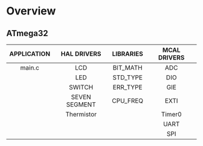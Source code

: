 # Overview
## ATmega32
|APPLICATION|HAL DRIVERS  |LIBRARIES |MCAL DRIVERS|
|:---------:|:-----------:|:--------:|:----------:|
|main.c     |LCD          |BIT_MATH  |ADC         |
|           |LED          |STD_TYPE  |DIO         |
|           |SWITCH       |ERR_TYPE  |GIE         |
|           |SEVEN SEGMENT|CPU_FREQ  |EXTI        |
|           |Thermistor   |          |Timer0      |
|           |             |          |UART        |
|           |             |          |SPI         |
